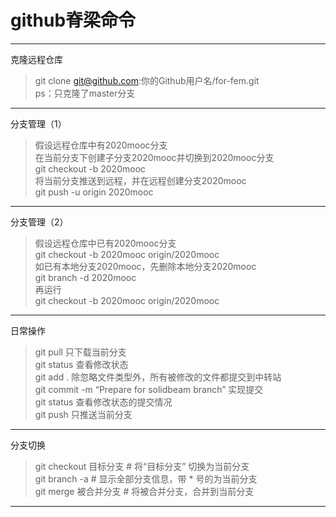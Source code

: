github脊梁命令
=
***
克隆远程仓库
>git clone git@github.com:你的Github用户名/for-fem.git  
ps：只克隆了master分支
***
分支管理（1）
>假设远程仓库中有2020mooc分支  
在当前分支下创建子分支2020mooc并切换到2020mooc分支   
git checkout -b 2020mooc  
将当前分支推送到远程，并在远程创建分支2020mooc   
git push -u origin 2020mooc  
***
分支管理（2）
>假设远程仓库中已有2020mooc分支  
git checkout -b 2020mooc origin/2020mooc     
如已有本地分支2020mooc，先删除本地分支2020mooc  
git branch -d 2020mooc  
再运行  
git checkout -b 2020mooc origin/2020mooc  
***
日常操作
>git pull    只下载当前分支  
git status   查看修改状态  
git add .    除忽略文件类型外，所有被修改的文件都提交到中转站  
git commit -m “Prepare for solidbeam branch”   实现提交  
git status   查看修改状态的提交情况  
git push     只推送当前分支  
***
分支切换
>git checkout 目标分支 # 将“目标分支” 切换为当前分支  
git branch -a          # 显示全部分支信息，带 \* 号的为当前分支  
git merge 被合并分支   # 将被合并分支，合并到当前分支
***